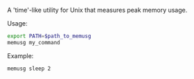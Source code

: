 A 'time'-like utility for Unix that measures peak memory usage.

Usage:

```bash
export PATH=$path_to_memusg
memusg my_command
```

Example:

```bash
memusg sleep 2
```
